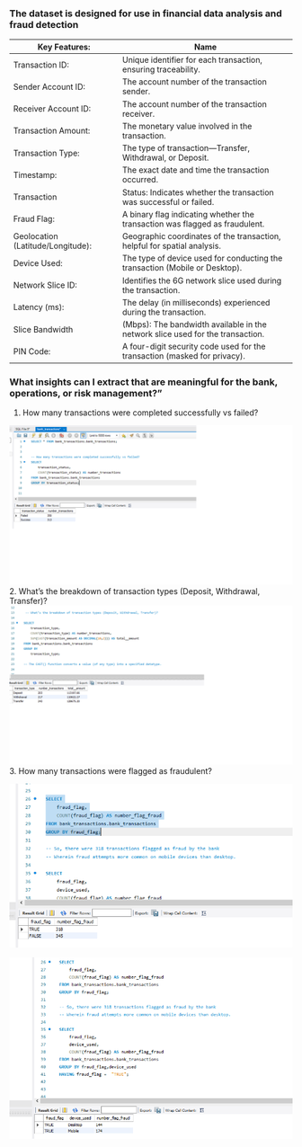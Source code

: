 ### The dataset is designed for use in financial data analysis and fraud detection

|Key Features:| Name |
|----------------    | -------------------------------------------------------------|
|Transaction ID:     | Unique identifier for each transaction, ensuring traceability.|
|Sender Account ID:  | The account number of the transaction sender.|
|Receiver Account ID:| The account number of the transaction receiver.|
|Transaction Amount: |The monetary value involved in the transaction.|
|Transaction Type:   |The type of transaction—Transfer, Withdrawal, or Deposit.|
|Timestamp:          |The exact date and time the transaction occurred.|
|Transaction         |Status: Indicates whether the transaction was successful or failed.|
|Fraud Flag:         | A binary flag indicating whether the transaction was flagged as fraudulent.|
|Geolocation (Latitude/Longitude): | Geographic coordinates of the transaction, helpful for spatial analysis.|
|Device Used:        |The type of device used for conducting the transaction (Mobile or Desktop).|
|Network Slice ID:   | Identifies the 6G network slice used during the transaction.|
|Latency (ms):       | The delay (in milliseconds) experienced during the transaction.|
|Slice Bandwidth     |(Mbps): The bandwidth available in the network slice used for the transaction.|
|PIN Code:           |A four-digit security code used for the transaction (masked for privacy).|

### What insights can I extract that are meaningful for the bank, operations, or risk management?”
1. How many transactions were completed successfully vs failed?
   
![  failed vs success](https://github.com/JennReqs/sql_projects/blob/main/bank_transactions/failedvssucesstrans.png)
2. What’s the breakdown of transaction types (Deposit, Withdrawal, Transfer)?
![  transaction type](https://github.com/JennReqs/sql_projects/blob/main/bank_transactions/breakdowntranstype.png)
3. How many transactions were flagged as fraudulent?

![  flagged transaction](https://github.com/JennReqs/sql_projects/blob/main/bank_transactions/flagged_transaction.png)

![  flagged transaction type](https://github.com/JennReqs/sql_projects/blob/main/bank_transactions/flagged_transaction_device.png)


